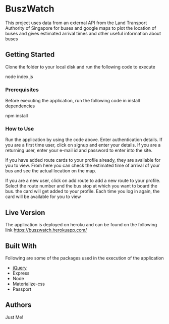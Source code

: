 # BuszWatch

This project uses data from an external API from the Land Transport Authority of Singapore for buses and google maps to plot the location of buses and gives estimated arrival times and other useful information about buses

## Getting Started

Clone the folder to your local disk and run the following code to execute

node index.js

### Prerequisites

Before executing the application, run the following code in install dependencies

npm install

### How to Use

Run the application by using the code above. Enter authentication details. If you are a first time user, click on signup and enter your details. If you are a returning user, enter your e-mail id and password to enter into the site.

If you have added route cards to your profile already, they are available for you to view. From here you can check the estimated time of arrival of your bus and see the actual location on the map.

If you are a new user, click on add route to add a new route to your profile. Select the route number and the bus stop at which you want to board the bus. the card will get added to your profile. Each time you log in again, the card will be available for you to view

## Live Version

The application is deployed on heroku and can be found on the following link
https://buszwatch.herokuapp.com/

## Built With

Following are some of the packages used in the execution of the application

* [jQuery](http://jquery.com/)
* Express
* Node
* Materialize-css
* Passport

## Authors

Just Me!
